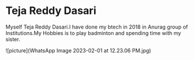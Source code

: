 # Teja Reddy Dasari
Myself Teja Reddy Dasari.I have done my btech in 2018 in Anurag group of Institutions.My Hobbies is to play badminton and spending time with my sister.

![picture](WhatsApp Image 2023-02-01 at 12.23.06 PM.jpg)
